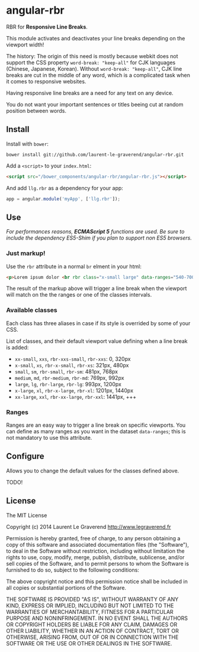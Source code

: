 # angular-rbr

RBR for **Responsive Line Breaks**.

This module activates and deactivates your line breaks depending on the viewport width!

The history: The origin of this need is mostly because webkit does not support the CSS property `word-break: "keep-all"` for CJK languages (Chinese, Japanese, Korean).
Without `word-break: "keep-all"`, CJK line breaks are cut in the middle of any word, which is a complicated task when it comes to responsive websites.

Having responsive line breaks are a need for any text on any device.

You do not want your important sentences or titles beeing cut at random position between words.

## Install

Install with `bower`:

```shell
bower install git://github.com/laurent-le-graverend/angular-rbr.git
```

Add a `<script>` to your `index.html`:

```html
<script src="/bower_components/angular-rbr/angular-rbr.js"></script>
```

And add `llg.rbr` as a dependency for your app:

```javascript
app = angular.module('myApp', ['llg.rbr']);
```

## Use

_For performances reasons, **ECMAScript 5** functions are used. Be sure to include the dependency ES5-Shim if you plan to support non ES5 browsers._

### Just markup!

Use the `rbr` attribute in a normal `br` elment in your html:

```html
<p>Lorem ipsum dolor <br rbr class="x-small large" data-ranges="540-700, 1300-1400">sit amet</p>
```

The result of the markup above will trigger a line break when the viewport will match on the the ranges or one of the classes intervals.

### Available classes

Each class has three aliases in case if its style is overrided by some of your CSS.

List of classes, and their default viewport value defining when a line break is added:

* `xx-small`, `xxs`, `rbr-xxs-small`, `rbr-xxs`: 0, 320px
* `x-small`, `xs`, `rbr-x-small`, `rbr-xs`: 321px, 480px
* `small`, `sm`, `rbr-small`, `rbr-sm`: 481px, 768px
* `medium`, `md`, `rbr-medium`, `rbr-md`: 769px, 992px
* `large`, `lg`, `rbr-large`, `rbr-lg`: 993px, 1200px
* `x-large`, `xl`, `rbr-x-large`, `rbr-xl`: 1201px, 1440px
* `xx-large`, `xxl`, `rbr-xx-large`, `rbr-xxl`: 1441px, +++

### Ranges

Ranges are an easy way to trigger a line break on specific viewports.
You can define as many ranges as you want in the dataset `data-ranges`; this is not mandatory to use this attribute.

## Configure

Allows you to change the default values for the classes defined above.

TODO!

## License

The MIT License

Copyright (c) 2014 Laurent Le Graverend http://www.legraverend.fr

Permission is hereby granted, free of charge, to any person obtaining a copy
of this software and associated documentation files (the "Software"), to deal
in the Software without restriction, including without limitation the rights
to use, copy, modify, merge, publish, distribute, sublicense, and/or sell
copies of the Software, and to permit persons to whom the Software is
furnished to do so, subject to the following conditions:

The above copyright notice and this permission notice shall be included in
all copies or substantial portions of the Software.

THE SOFTWARE IS PROVIDED "AS IS", WITHOUT WARRANTY OF ANY KIND, EXPRESS OR
IMPLIED, INCLUDING BUT NOT LIMITED TO THE WARRANTIES OF MERCHANTABILITY,
FITNESS FOR A PARTICULAR PURPOSE AND NONINFRINGEMENT. IN NO EVENT SHALL THE
AUTHORS OR COPYRIGHT HOLDERS BE LIABLE FOR ANY CLAIM, DAMAGES OR OTHER
LIABILITY, WHETHER IN AN ACTION OF CONTRACT, TORT OR OTHERWISE, ARISING FROM,
OUT OF OR IN CONNECTION WITH THE SOFTWARE OR THE USE OR OTHER DEALINGS IN
THE SOFTWARE.